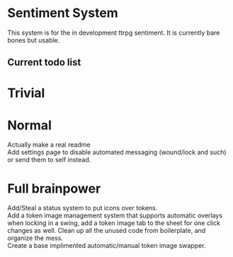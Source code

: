 # Sentiment System

This system is for the in development ttrpg sentiment. It is currently bare bones but usable.

## Current todo list
# Trivial  
  
# Normal  
Actually make a real readme  
Add settings page to disable automated messaging (wound/lock and such) or send them to self instead.

# Full brainpower  
Add/Steal a status system to put icons over tokens.  
Add a token image management system that supports automatic overlays when locking in a swing, add a token image tab to the sheet for one click changes as well.
Clean up all the unused code from boilerplate, and organize the mess.  
Create a base implimented automatic/manual token image swapper.